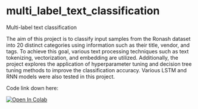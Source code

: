 # multi_label_text_classification
Multi-label text classification

The aim of this project is to classify input samples from the Ronash dataset into 20 distinct categories using information such as their title, vendor, and tags. To achieve this goal, various text processing techniques such as text tokenizing, vectorization, and embedding are utilized. Additionally, the project explores the application of hyperparameter tuning and decision tree tuning methods to improve the classification accuracy. Various LSTM and RNN models were also tested in this project.  

Code link down here:

[![Open In Colab](https://colab.research.google.com/assets/colab-badge.svg)](https://colab.research.google.com/github/rzninvo/multi_label_text_classification/blob/main/multi_label_text_classification.ipynb)
